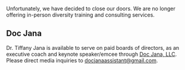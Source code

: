 Unfortunately, we have decided to close our doors. We are no longer offering in-person diversity training and consulting services. 


## Doc Jana

Dr. Tiffany Jana is available to serve on paid boards of directors, as an executive coach and keynote speaker/emcee through [Doc Jana, LLC](https://www.tiffanyjana.com). Please direct media inquiries to <docjanaassistant@gmail.com>.